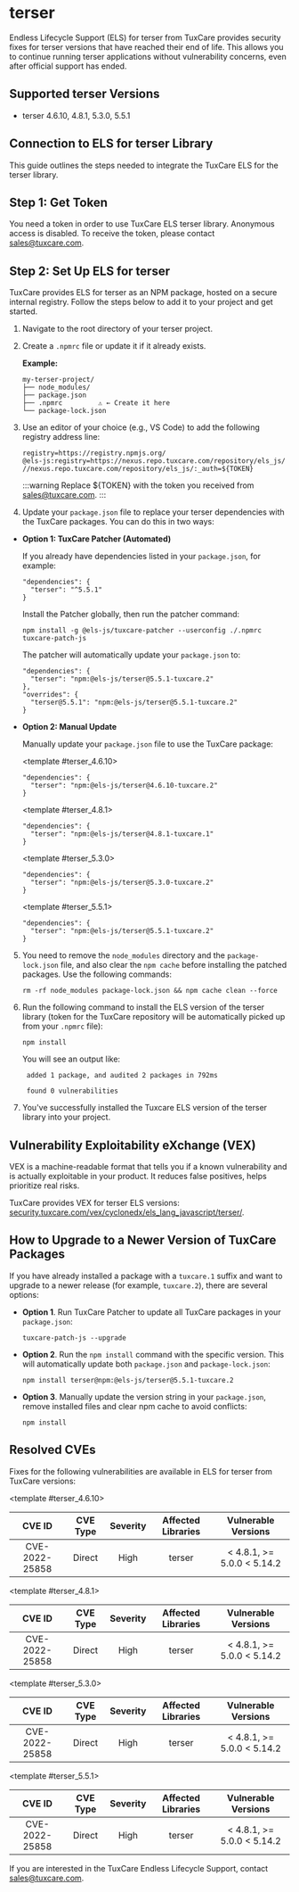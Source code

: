 # terser

Endless Lifecycle Support (ELS) for terser from TuxCare provides security fixes for terser versions that have reached their end of life. This allows you to continue running terser applications without vulnerability concerns, even after official support has ended.

## Supported terser Versions

* terser 4.6.10, 4.8.1, 5.3.0, 5.5.1

## Connection to ELS for terser Library

This guide outlines the steps needed to integrate the TuxCare ELS for the terser library.

## Step 1: Get Token

You need a token in order to use TuxCare ELS terser library. Anonymous access is disabled. To receive the token, please contact [sales@tuxcare.com](mailto:sales@tuxcare.com).

## Step 2: Set Up ELS for terser

TuxCare provides ELS for terser as an NPM package, hosted on a secure internal registry. Follow the steps below to add it to your project and get started.

1. Navigate to the root directory of your terser project.
2. Create a `.npmrc` file or update it if it already exists.

   **Example:**

   ```text
   my-terser-project/
   ├── node_modules/
   ├── package.json
   ├── .npmrc         ⚠️ ← Create it here
   └── package-lock.json
   ```

3. Use an editor of your choice (e.g., VS Code) to add the following registry address line:

   <CodeWithCopy>

   ```text
   registry=https://registry.npmjs.org/
   @els-js:registry=https://nexus.repo.tuxcare.com/repository/els_js/
   //nexus.repo.tuxcare.com/repository/els_js/:_auth=${TOKEN}
   ```

   </CodeWithCopy>

   :::warning
   Replace ${TOKEN} with the token you received from [sales@tuxcare.com](mailto:sales@tuxcare.com).
   :::

4. Update your `package.json` file to replace your terser dependencies with the TuxCare packages. You can do this in two ways:

  * **Option 1: TuxCare Patcher (Automated)**

    If you already have dependencies listed in your `package.json`, for example:

    ```text
    "dependencies": {
      "terser": "^5.5.1"
    }
    ```

    Install the Patcher globally, then run the patcher command:

    <CodeWithCopy>

    ```text
    npm install -g @els-js/tuxcare-patcher --userconfig ./.npmrc
    tuxcare-patch-js
    ```

    </CodeWithCopy>

    The patcher will automatically update your `package.json` to:

    ```text
    "dependencies": {
      "terser": "npm:@els-js/terser@5.5.1-tuxcare.2"
    },
    "overrides": {
      "terser@5.5.1": "npm:@els-js/terser@5.5.1-tuxcare.2"
    }
    ```
    
  * **Option 2: Manual Update**

     Manually update your `package.json` file to use the TuxCare package:

    <TableTabs label="Choose terser version: " >

     <template #terser_4.6.10>

     <CodeWithCopy>

     ```text
     "dependencies": {
       "terser": "npm:@els-js/terser@4.6.10-tuxcare.2"
     }
     ```

     </CodeWithCopy>

     </template>

     <template #terser_4.8.1>

     <CodeWithCopy>

     ```text
     "dependencies": {
       "terser": "npm:@els-js/terser@4.8.1-tuxcare.1"
     }
     ```

     </CodeWithCopy>

     </template>

     <template #terser_5.3.0>

     <CodeWithCopy>

     ```text
     "dependencies": {
       "terser": "npm:@els-js/terser@5.3.0-tuxcare.2"
     }
     ```

     </CodeWithCopy>

     </template>

     <template #terser_5.5.1>

     <CodeWithCopy>

     ```text
     "dependencies": {
       "terser": "npm:@els-js/terser@5.5.1-tuxcare.2"
     }
     ```

     </CodeWithCopy>

     </template>

    </TableTabs>

5. You need to remove the `node_modules` directory and the `package-lock.json` file, and also clear the `npm cache` before installing the patched packages. Use the following commands:
   
   <CodeWithCopy>

   ```text
   rm -rf node_modules package-lock.json && npm cache clean --force
   ```

   </CodeWithCopy>

6. Run the following command to install the ELS version of the terser library (token for the TuxCare repository will be automatically picked up from your `.npmrc` file):

   <CodeWithCopy>

   ```text
   npm install
   ```

   </CodeWithCopy>

   You will see an output like:

   ```text
    added 1 package, and audited 2 packages in 792ms
    
    found 0 vulnerabilities
   ```

7. You've successfully installed the Tuxcare ELS version of the terser library into your project.

## Vulnerability Exploitability eXchange (VEX) 

VEX is a machine-readable format that tells you if a known vulnerability and is actually exploitable in your product. It reduces false positives, helps prioritize real risks.

TuxCare provides VEX for terser ELS versions: [security.tuxcare.com/vex/cyclonedx/els_lang_javascript/terser/](https://security.tuxcare.com/vex/cyclonedx/els_lang_javascript/terser/).

## How to Upgrade to a Newer Version of TuxCare Packages

If you have already installed a package with a `tuxcare.1` suffix and want to upgrade to a newer release (for example, `tuxcare.2`), there are several options:

* **Option 1**. Run TuxCare Patcher to update all TuxCare packages in your `package.json`:

  <CodeWithCopy>

  ```text
  tuxcare-patch-js --upgrade
  ```

  </CodeWithCopy>

* **Option 2**. Run the `npm install` command with the specific version. This will automatically update both `package.json` and `package-lock.json`:

  <CodeWithCopy>

  ```text
  npm install terser@npm:@els-js/terser@5.5.1-tuxcare.2
  ```

  </CodeWithCopy>

* **Option 3**. Manually update the version string in your `package.json`, remove installed files and clear npm cache to avoid conflicts:

  <CodeWithCopy>

  ```text
  npm install
  ```

  </CodeWithCopy>

## Resolved CVEs

Fixes for the following vulnerabilities are available in ELS for terser from TuxCare versions:

<TableTabs label="Choose terser version: " >

<template #terser_4.6.10>

| CVE ID         | CVE Type | Severity | Affected Libraries | Vulnerable Versions |
| :------------: | :------: |:--------:|:------------------:| :----------------: |
| CVE-2022-25858 | Direct   | High     | terser            | < 4.8.1, >= 5.0.0 < 5.14.2 |

  </template>

<template #terser_4.8.1>

| CVE ID         | CVE Type | Severity | Affected Libraries | Vulnerable Versions |
| :------------: | :------: |:--------:|:------------------:| :----------------: |
| CVE-2022-25858 | Direct   | High     | terser            | < 4.8.1, >= 5.0.0 < 5.14.2 |

  </template>

<template #terser_5.3.0>

| CVE ID         | CVE Type | Severity | Affected Libraries | Vulnerable Versions |
| :------------: | :------: |:--------:|:------------------:| :----------------: |
| CVE-2022-25858 | Direct   | High     | terser            | < 4.8.1, >= 5.0.0 < 5.14.2 |

  </template>

<template #terser_5.5.1>

| CVE ID         | CVE Type | Severity | Affected Libraries | Vulnerable Versions |
| :------------: | :------: |:--------:|:------------------:| :----------------: |
| CVE-2022-25858 | Direct   | High     | terser            | < 4.8.1, >= 5.0.0 < 5.14.2 |

  </template>

</TableTabs>

If you are interested in the TuxCare Endless Lifecycle Support, contact [sales@tuxcare.com](mailto:sales@tuxcare.com).

